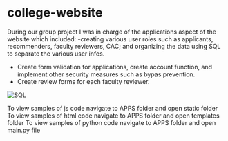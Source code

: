 # college-website

During our group project I was in charge of the applications aspect of the website which included:
-creating various user roles such as applicants, recommenders, faculty reviewers, CAC; and organizing the data using SQL to separate the various user infos.
- Create form validation for applications, create account function, and implement other security measures such as bypas prevention.
- Create review forms for each faculty reviewer. 

![SQL](https://github.com/user-attachments/assets/74a1e28f-fcdd-4cdf-a442-4e4da00f373f)


To view samples of js code navigate to APPS folder and open static folder
To view samples of html code navigate to APPS folder and open templates folder
To view samples of python code navigate to APPS folder and open main.py file
